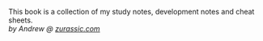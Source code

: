 This book is a collection of my study notes, development notes and cheat sheets.  
_by Andrew @ [zurassic.com](zurassic.com)_
